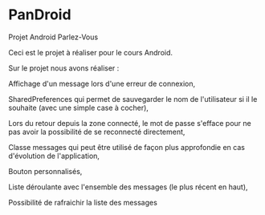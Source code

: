 PanDroid
========

Projet Android Parlez-Vous

Ceci est le projet à réaliser pour le cours Android.

Sur le projet nous avons réaliser :

  Affichage d'un message lors d'une erreur de connexion,
  
  SharedPreferences qui permet de sauvegarder le nom de l'utilisateur si il le souhaite (avec une simple case à cocher),
  
  Lors du retour depuis la zone connecté, le mot de passe s'efface pour ne pas avoir la possibilité de se reconnecté directement,
 
  Classe messages qui peut être utilisé de façon plus approfondie en cas d'évolution de l'application,
  
  Bouton personnalisés,
  
  Liste déroulante avec l'ensemble des messages (le plus récent en haut),
  
  Possibilité de rafraichir la liste des messages
